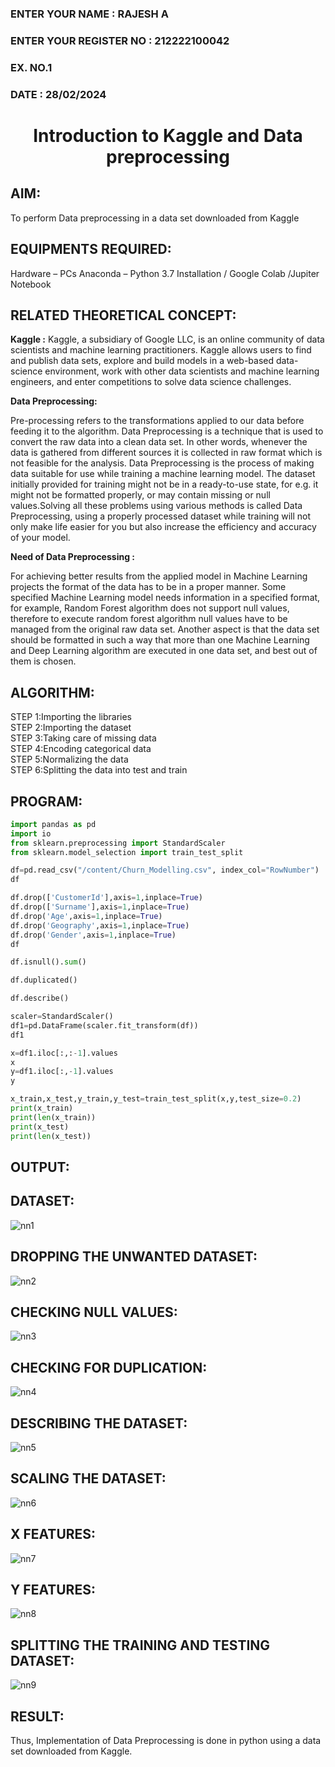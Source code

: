 <H3>ENTER YOUR NAME : RAJESH A</H3>
<H3>ENTER YOUR REGISTER NO : 212222100042</H3>
<H3>EX. NO.1</H3>
<H3>DATE : 28/02/2024</H3>
<H1 ALIGN =CENTER> Introduction to Kaggle and Data preprocessing</H1>

## AIM:

To perform Data preprocessing in a data set downloaded from Kaggle

## EQUIPMENTS REQUIRED:
Hardware – PCs
Anaconda – Python 3.7 Installation / Google Colab /Jupiter Notebook

## RELATED THEORETICAL CONCEPT:

**Kaggle :**
Kaggle, a subsidiary of Google LLC, is an online community of data scientists and machine learning practitioners. Kaggle allows users to find and publish data sets, explore and build models in a web-based data-science environment, work with other data scientists and machine learning engineers, and enter competitions to solve data science challenges.

**Data Preprocessing:**

Pre-processing refers to the transformations applied to our data before feeding it to the algorithm. Data Preprocessing is a technique that is used to convert the raw data into a clean data set. In other words, whenever the data is gathered from different sources it is collected in raw format which is not feasible for the analysis.
Data Preprocessing is the process of making data suitable for use while training a machine learning model. The dataset initially provided for training might not be in a ready-to-use state, for e.g. it might not be formatted properly, or may contain missing or null values.Solving all these problems using various methods is called Data Preprocessing, using a properly processed dataset while training will not only make life easier for you but also increase the efficiency and accuracy of your model.

**Need of Data Preprocessing :**

For achieving better results from the applied model in Machine Learning projects the format of the data has to be in a proper manner. Some specified Machine Learning model needs information in a specified format, for example, Random Forest algorithm does not support null values, therefore to execute random forest algorithm null values have to be managed from the original raw data set.
Another aspect is that the data set should be formatted in such a way that more than one Machine Learning and Deep Learning algorithm are executed in one data set, and best out of them is chosen.


## ALGORITHM:
STEP 1:Importing the libraries<BR>
STEP 2:Importing the dataset<BR>
STEP 3:Taking care of missing data<BR>
STEP 4:Encoding categorical data<BR>
STEP 5:Normalizing the data<BR>
STEP 6:Splitting the data into test and train<BR>

##  PROGRAM:
```py
import pandas as pd
import io
from sklearn.preprocessing import StandardScaler
from sklearn.model_selection import train_test_split
```
```py
df=pd.read_csv("/content/Churn_Modelling.csv", index_col="RowNumber")
df
```
```py
df.drop(['CustomerId'],axis=1,inplace=True)
df.drop(['Surname'],axis=1,inplace=True)
df.drop('Age',axis=1,inplace=True)
df.drop('Geography',axis=1,inplace=True)
df.drop('Gender',axis=1,inplace=True)
df
```
```py
df.isnull().sum()
```
```py
df.duplicated()
```
```py
df.describe()
```
```py
scaler=StandardScaler()
df1=pd.DataFrame(scaler.fit_transform(df))
df1
```
```py
x=df1.iloc[:,:-1].values
x
y=df1.iloc[:,-1].values
y
```
```py
x_train,x_test,y_train,y_test=train_test_split(x,y,test_size=0.2)
print(x_train)
print(len(x_train))
print(x_test)
print(len(x_test))
```

## OUTPUT:
## DATASET:
![nn1](https://github.com/Rajeshanbu/Ex-1-NN/assets/118924713/02a6ee63-035a-4f1b-bdb2-c34435c3a12a)

## DROPPING THE UNWANTED DATASET:
![nn2](https://github.com/Rajeshanbu/Ex-1-NN/assets/118924713/a5b0682d-5603-492b-a066-57cc38e631f9)

## CHECKING NULL VALUES:
![nn3](https://github.com/Rajeshanbu/Ex-1-NN/assets/118924713/0e93eebc-4282-400d-be9a-0fb754e769ae)


## CHECKING FOR DUPLICATION:
![nn4](https://github.com/Rajeshanbu/Ex-1-NN/assets/118924713/906b75bc-e03d-4634-aeea-ad6061830f66)


## DESCRIBING THE DATASET:
![nn5](https://github.com/Rajeshanbu/Ex-1-NN/assets/118924713/c4ad4b90-cf84-4a4a-9ce3-3798b675816a)

## SCALING THE DATASET:
![nn6](https://github.com/Rajeshanbu/Ex-1-NN/assets/118924713/731c3551-32dc-48e0-8ee1-0776196a816b)

## X FEATURES:
![nn7](https://github.com/Rajeshanbu/Ex-1-NN/assets/118924713/5f351a71-41dd-47ce-ae1d-948a917aa79d)


## Y FEATURES:
![nn8](https://github.com/Rajeshanbu/Ex-1-NN/assets/118924713/4f1b8df4-ba2a-45ec-b188-7e8d628c4d73)

## SPLITTING THE TRAINING AND TESTING DATASET:
![nn9](https://github.com/Rajeshanbu/Ex-1-NN/assets/118924713/1e635229-4ccc-4aeb-a97e-b3ade9fd2a65)


## RESULT:
Thus, Implementation of Data Preprocessing is done in python  using a data set downloaded from Kaggle.


